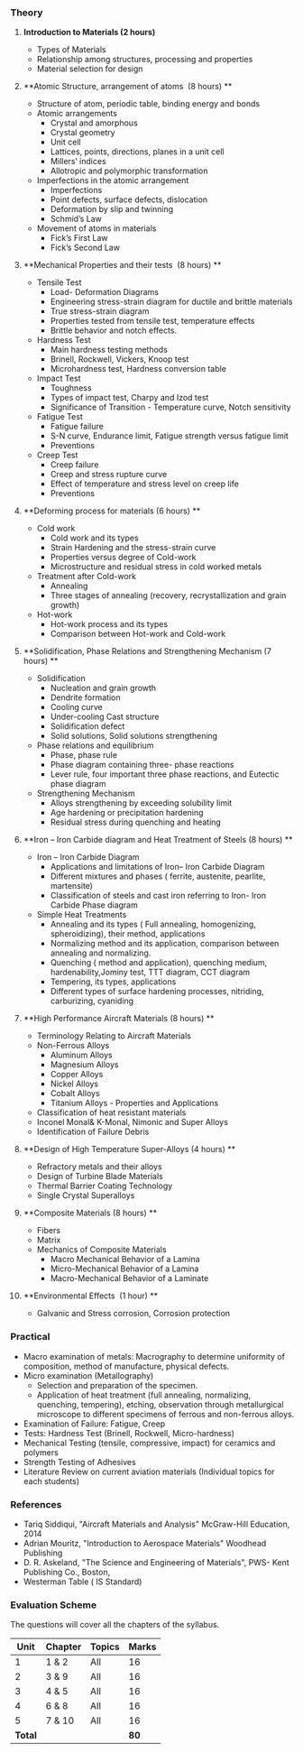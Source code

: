 
###  Theory

1. **Introduction to Materials (2  hours)**
    * Types of Materials 
    * Relationship among structures, processing and  properties 
    * Material selection for design 

2. **Atomic  Structure, arrangement of atoms  (8  hours) **
    * Structure of atom, periodic  table, binding energy and bonds 
    * Atomic arrangements 
        * Crystal and  amorphous 
        * Crystal geometry 
        * Unit cell 
        * Lattices, points, directions, planes in a unit cell 
        * Millers&rsquo; indices
        * Allotropic and polymorphic transformation 
    * Imperfections in the atomic arrangement 
        * Imperfections 
        * Point defects, surface defects, dislocation 
        * Deformation by slip and twinning 
        * Schmid&rsquo;s Law
    * Movement of atoms in  materials 
        * Fick&rsquo;s First Law
        * Fick&rsquo;s Second Law

3. **Mechanical  Properties and their tests  (8  hours) **
    * Tensile Test 
        * Load- Deformation Diagrams 
        * Engineering stress-strain  diagram for ductile and brittle materials 
        * True stress-strain diagram 
        * Properties tested from tensile test,  temperature effects 
        * Brittle behavior and notch effects. 
    * Hardness Test 
        * Main hardness testing methods 
        * Brinell, Rockwell, Vickers, Knoop test 
        * Microhardness test, Hardness conversion table 
    * Impact Test 
        * Toughness 
        * Types of impact test, Charpy and Izod test 
        * Significance of Transition -  Temperature curve, Notch sensitivity 
    * Fatigue Test 
        * Fatigue failure 
        * S-N curve, Endurance limit,  Fatigue strength versus fatigue limit 
        * Preventions 
    * Creep Test 
        * Creep failure 
        * Creep and stress rupture curve 
        * Effect of temperature and stress level on creep life 
        * Preventions 

4. **Deforming  process for materials (6  hours) **
    * Cold work 
        * Cold work and its types 
        * Strain Hardening and the stress-strain curve 
        * Properties versus degree of Cold-work 
        * Microstructure and residual stress in cold  worked metals 
    * Treatment after Cold-work 
        * Annealing 
        * Three stages of annealing  (recovery, recrystallization and grain growth) 
    * Hot-work 
        * Hot-work process and its types 
        * Comparison between Hot-work and Cold-work 

5. **Solidification,  Phase Relations and Strengthening Mechanism (7 hours) **
    * Solidification 
        * Nucleation and grain growth 
        * Dendrite formation 
        * Cooling curve 
        * Under-cooling Cast structure 
        * Solidification  defect 
        * Solid solutions, Solid solutions strengthening 
    * Phase relations and equilibrium 
        * Phase, phase rule 
        * Phase diagram containing three- phase reactions 
        * Lever rule, four important  three phase reactions, and Eutectic phase diagram 
    * Strengthening Mechanism 
        * Alloys strengthening by exceeding solubility limit 
        * Age hardening or precipitation hardening 
        * Residual stress during quenching and heating 

6. **Iron – Iron Carbide diagram and  Heat Treatment of Steels (8 hours) **
    * Iron – Iron Carbide Diagram
        * Applications and limitations of Iron– Iron Carbide Diagram
        * Different mixtures and phases  ( ferrite, austenite, pearlite, martensite) 
        * Classification of steels and  cast iron referring to Iron- Iron Carbide Phase diagram 
    * Simple Heat Treatments 
        * Annealing and its types ( Full annealing,  homogenizing, spheroidizing), their  method, applications 
        * Normalizing method and its  application, comparison between annealing and  normalizing. 
        * Quenching ( method and  application), quenching medium, hardenability,Jominy  test, TTT diagram, CCT diagram 
        * Tempering, its types, applications 
        * Different types of surface  hardening processes, nitriding, carburizing,  cyaniding 

7. **High  Performance Aircraft Materials (8  hours) **
    * Terminology Relating to  Aircraft Materials 
    * Non-Ferrous Alloys 
        * Aluminum Alloys 
        * Magnesium Alloys 
        * Copper Alloys 
        * Nickel Alloys 
        * Cobalt Alloys 
        * Titanium Alloys - Properties and Applications 
    * Classification of heat resistant materials 
    * Inconel Monal&amp; K-Monal, Nimonic and Super Alloys 
    * Identification of Failure Debris 

8. **Design  of High Temperature Super-Alloys (4  hours) **
    * Refractory metals and their alloys 
    * Design of Turbine Blade Materials 
    * Thermal Barrier Coating Technology 
    * Single Crystal  Superalloys 

9. **Composite Materials (8  hours) **
    * Fibers 
    * Matrix 
    * Mechanics of Composite Materials 
        * Macro Mechanical Behavior of a Lamina 
        * Micro-Mechanical Behavior of a Lamina 
        * Macro-Mechanical Behavior of a Laminate 

10. **Environmental Effects  (1  hour) **
    * Galvanic and Stress  corrosion, Corrosion protection 

###  Practical

* Macro examination of metals:  Macrography to determine uniformity of composition, method of manufacture, physical defects. 
* Micro examination (Metallography) 
    * Selection and preparation of  the specimen. 
    * Application of heat treatment (full annealing,  normalizing, quenching, tempering),  etching, observation through metallurgical microscope to different specimens of  ferrous and non-ferrous alloys. 
* Examination of Failure: Fatigue, Creep 
* Tests: Hardness Test (Brinell, Rockwell, Micro-hardness) 
* Mechanical Testing (tensile,  compressive, impact) for ceramics and polymers 
* Strength Testing of Adhesives 
* Literature Review on current  aviation materials (Individual topics for each  students) 

### References

* Tariq Siddiqui, "Aircraft Materials and  Analysis" McGraw-Hill Education, 2014 
* Adrian Mouritz,  "Introduction to Aerospace Materials" Woodhead Publishing 
* D. R. Askeland, "The Science and  Engineering of Materials", PWS- Kent Publishing Co., Boston,
* Westerman Table ( IS Standard)

### Evaluation Scheme

The questions will  cover all the chapters of the syllabus. 

| Unit      | Chapter | Topics | Marks  |
| --------- | ------- | ------ | ------ |
| 1         | 1 & 2   | All    | 16     |
| 2         | 3 & 9   | All    | 16     |
| 3         | 4 & 5   | All    | 16     |
| 4         | 6 & 8   | All    | 16     |
| 5         | 7 & 10  | All    | 16     |
| **Total** |         |        | **80** |

